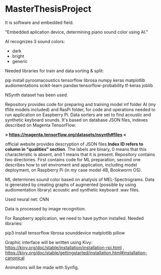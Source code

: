 # MasterThesisProject

It is software and embedded field.

"Embedded aplication device, determining piano sound color using AI."

AI recognizes 3 sound colors:
 - dark
 - bright
 - generic

Needed libraries for train and data sorting & split: 

pip install pyroomacoustics tensorflow librosa numpy keras matplotlib audiomentations scikit-learn pandas tensorflow-probability tf-keras  joblib 

NSynth dataset has been used.

Repository provides code for preparing and training model inf folder AI (my tflite models included) and RasPi folder, for code and operations needed to run application on Easpberry Pi. Data sorters are set to find acoustic and synthetic keyboard sounds. It's based on database JSON files, indexes described on Magenta TensorFlow:

**> https://magenta.tensorflow.org/datasets/nsynth#files <**

official website provides descryption of JSON files **Index ID refers to column in "qualities" section**. The labels are binary, 0 means that this characteristic is absent, and 1 means that it is present. Repository contains two directories. First contains code for ML preparation, second one describes how to set enviroment and application, including model deployment, on Raspberry Pi (in my case model 4B, Bookworm OS). 

ML determines sound color based on analysis of MEL-Spectrograms. Data is generated by creating graphs of augmented (possible by using audiomentation library) acoustic and synthetic keyboard .wav files.

Used neural net: CNN

Data is processed by image recognition.

For Raspberry application, we need to have python installed. Needed libraries:

pip3 install tensorflow librosa sounddevice matplotlib pillow

Graphic interface will be written using Kivy:  https://kivy.org/doc/stable/installation/installation-rpi.html , https://kivy.org/doc/stable/gettingstarted/installation.html#installation-canonical 

Animations will be made with Synfig.



